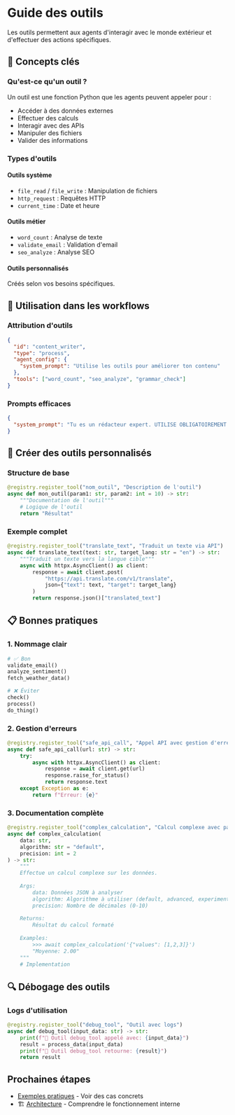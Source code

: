 # Guide des outils

Les outils permettent aux agents d'interagir avec le monde extérieur et d'effectuer des actions spécifiques.

## 🎯 Concepts clés

### Qu'est-ce qu'un outil ?
Un outil est une fonction Python que les agents peuvent appeler pour :
- Accéder à des données externes
- Effectuer des calculs
- Interagir avec des APIs
- Manipuler des fichiers
- Valider des informations

### Types d'outils

#### Outils système
- `file_read` / `file_write` : Manipulation de fichiers
- `http_request` : Requêtes HTTP
- `current_time` : Date et heure

#### Outils métier
- `word_count` : Analyse de texte
- `validate_email` : Validation d'email
- `seo_analyze` : Analyse SEO

#### Outils personnalisés
Créés selon vos besoins spécifiques.

## 🚀 Utilisation dans les workflows

### Attribution d'outils
```json
{
  "id": "content_writer",
  "type": "process",
  "agent_config": {
    "system_prompt": "Utilise les outils pour améliorer ton contenu"
  },
  "tools": ["word_count", "seo_analyze", "grammar_check"]
}
```

### Prompts efficaces
```json
{
  "system_prompt": "Tu es un rédacteur expert. UTILISE OBLIGATOIREMENT l'outil word_count pour vérifier la longueur de ton texte avant de répondre."
}
```

## 🔧 Créer des outils personnalisés

### Structure de base
```python
@registry.register_tool("nom_outil", "Description de l'outil")
async def mon_outil(param1: str, param2: int = 10) -> str:
    """Documentation de l'outil"""
    # Logique de l'outil
    return "Résultat"
```

### Exemple complet
```python
@registry.register_tool("translate_text", "Traduit un texte via API")
async def translate_text(text: str, target_lang: str = "en") -> str:
    """Traduit un texte vers la langue cible"""
    async with httpx.AsyncClient() as client:
        response = await client.post(
            "https://api.translate.com/v1/translate",
            json={"text": text, "target": target_lang}
        )
        return response.json()["translated_text"]
```

## 📋 Bonnes pratiques

### 1. Nommage clair
```python
# ✅ Bon
validate_email()
analyze_sentiment()
fetch_weather_data()

# ❌ Éviter
check()
process()
do_thing()
```

### 2. Gestion d'erreurs
```python
@registry.register_tool("safe_api_call", "Appel API avec gestion d'erreurs")
async def safe_api_call(url: str) -> str:
    try:
        async with httpx.AsyncClient() as client:
            response = await client.get(url)
            response.raise_for_status()
            return response.text
    except Exception as e:
        return f"Erreur: {e}"
```

### 3. Documentation complète
```python
@registry.register_tool("complex_calculation", "Calcul complexe avec paramètres")
async def complex_calculation(
    data: str,
    algorithm: str = "default",
    precision: int = 2
) -> str:
    """
    Effectue un calcul complexe sur les données.
    
    Args:
        data: Données JSON à analyser
        algorithm: Algorithme à utiliser (default, advanced, experimental)
        precision: Nombre de décimales (0-10)
    
    Returns:
        Résultat du calcul formaté
    
    Examples:
        >>> await complex_calculation('{"values": [1,2,3]}')
        "Moyenne: 2.00"
    """
    # Implementation
```

## 🔍 Débogage des outils

### Logs d'utilisation
```python
@registry.register_tool("debug_tool", "Outil avec logs")
async def debug_tool(input_data: str) -> str:
    print(f"🔧 Outil debug_tool appelé avec: {input_data}")
    result = process_data(input_data)
    print(f"🔧 Outil debug_tool retourne: {result}")
    return result
```

## Prochaines étapes

-  [Exemples pratiques](../examples/writer-reviewer.md) - Voir des cas concrets
- 🏗️ [Architecture](../architecture/overview.md) - Comprendre le fonctionnement interne
